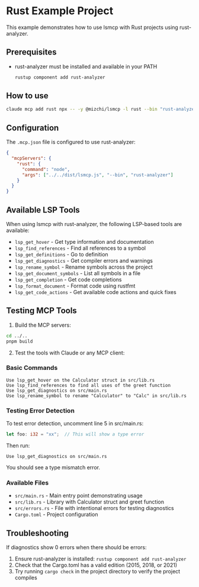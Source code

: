 # Rust Example Project

This example demonstrates how to use lsmcp with Rust projects using rust-analyzer.

## Prerequisites

- rust-analyzer must be installed and available in your PATH
  ```bash
  rustup component add rust-analyzer
  ```

## How to use

```bash
claude mcp add rust npx -- -y @mizchi/lsmcp -l rust --bin "rust-analyzer"
```

## Configuration

The `.mcp.json` file is configured to use rust-analyzer:

```json
{
  "mcpServers": {
    "rust": {
      "command": "node",
      "args": ["../../dist/lsmcp.js", "--bin", "rust-analyzer"]
    }
  }
}
```

## Available LSP Tools

When using lsmcp with rust-analyzer, the following LSP-based tools are available:

- `lsp_get_hover` - Get type information and documentation
- `lsp_find_references` - Find all references to a symbol
- `lsp_get_definitions` - Go to definition
- `lsp_get_diagnostics` - Get compiler errors and warnings
- `lsp_rename_symbol` - Rename symbols across the project
- `lsp_get_document_symbols` - List all symbols in a file
- `lsp_get_completion` - Get code completions
- `lsp_format_document` - Format code using rustfmt
- `lsp_get_code_actions` - Get available code actions and quick fixes

## Testing MCP Tools

1. Build the MCP servers:

```bash
cd ../..
pnpm build
```

2. Test the tools with Claude or any MCP client:

### Basic Commands

```
Use lsp_get_hover on the Calculator struct in src/lib.rs
Use lsp_find_references to find all uses of the greet function
Use lsp_get_diagnostics on src/main.rs
Use lsp_rename_symbol to rename "Calculator" to "Calc" in src/lib.rs
```

### Testing Error Detection

To test error detection, uncomment line 5 in src/main.rs:

```rust
let foo: i32 = "xx";  // This will show a type error
```

Then run:

```
Use lsp_get_diagnostics on src/main.rs
```

You should see a type mismatch error.

### Available Files

- `src/main.rs` - Main entry point demonstrating usage
- `src/lib.rs` - Library with Calculator struct and greet function
- `src/errors.rs` - File with intentional errors for testing diagnostics
- `Cargo.toml` - Project configuration

## Troubleshooting

If diagnostics show 0 errors when there should be errors:

1. Ensure rust-analyzer is installed: `rustup component add rust-analyzer`
2. Check that the Cargo.toml has a valid edition (2015, 2018, or 2021)
3. Try running `cargo check` in the project directory to verify the project compiles
